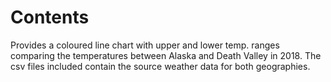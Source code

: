 # Contents
Provides a coloured line chart with upper and lower temp. ranges comparing the temperatures between Alaska and Death Valley in 2018. The csv files included contain the source weather data for both geographies.
